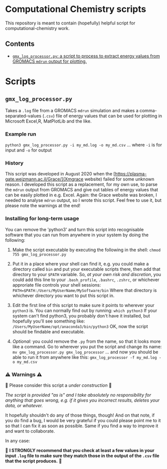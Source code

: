# Computational Chemistry scripts
This repository is meant to contain (hopefully) helpful script for computational-chemistry work.
## Contents
* [`gmx_log_processor.py`: a script to process to extract energy values from GROMACS `mdrun` output for plotting.](#gmx_log_processor.py)

# Scripts
## <a name='gmx_log_processor.py'></a> `gmx_log_processor.py`
Takes a `.log` file from a GROMACS `mdrun` simulation and makes a comma-separated-values (`.csv`) file of energy values that can be used for plotting in Microsoft Excel,R, MatPlotLib and the like.

### Example run
`python3 gmx_log_processor.py -i my_md.log -o my_md.csv`
... where `-i` is for input and `-o` for output

### History
This script was developed in August 2020 when the [https://plasma-gate.weizmann.ac.il/Grace/](Xmgrace website) failed for some unknown reason. I developed this script as a replacement, for my own use, to parse the `mdrun` output from GROMACS and give out tables of energy values that can be easily plotted in e.g. Excel. Again: the Grace website was broken, I needed to analyse `mdrun` output, so I wrote this script. Feel free to use it, but please note the warnings at the end!

### Installing for long-term usage
You can remove the 'python3' and turn this script into recognisable software that you can run from anywhere in your system by doing the following:
1. Make the script executable by executing the following in the shell:
`chmod 755 gmx_log_processor.py`

2. Put it in a place where your shell can find it, e.g. you could make a directory called `bin` and put your executable scripts there, then add that directory to your `$PATH` variable. So, _at your own risk and discretion_, you could add this line to your `.bash_profile`, `.bashrc`, `.zshrc`, or whichever approriate file controls your shell sessions:
`PATH=$PATH:/Users/MyUserName/MySoftware/bin`
Where that directory is whichever directory you want to put this script in.

3. Edit the first line of this script to make sure it points to wherever your `python3` is. You can normally find out by running:
`which python3`
If your system can't find python3, you probably don't have it installed, but hopefully you'll see something like:
`/Users/MyUserName/opt/anaconda3/bin/python3`
OK, now the script should be findable and executable.

4. _Optional:_ you could remove the `.py` from the name, so that it looks more like a command. Go to wherever you put the script and change its name:
`mv gmx_log_processor.py gmx_log_processor`
... and now you should be able to run it from anywhere like this:
`gmx_log_processor -f my_md.log -o my_md.csv`


### :warning: Warnings :warning:

:construction: Please consider this script a _under construction_ :construction:

_The script is provided "as is" and I take absolutely no responsibility for anything that goes wrong, e.g. if it gives you incorrect results, deletes your data, or whatever._

It hopefully shouldn't do any of those things, though! And on that note, if you do find a bug, I would be very grateful if you could please point me to it so that I can fix it as soon as possible. Same if you find a way to improve it and want to collaborate.

In any case:

:rotating_light: **I STRONGLY recommend that you check at least a few values in your input `.log` file to make sure they match those in the output of the `.csv` file that the script produces.** :rotating_light:
